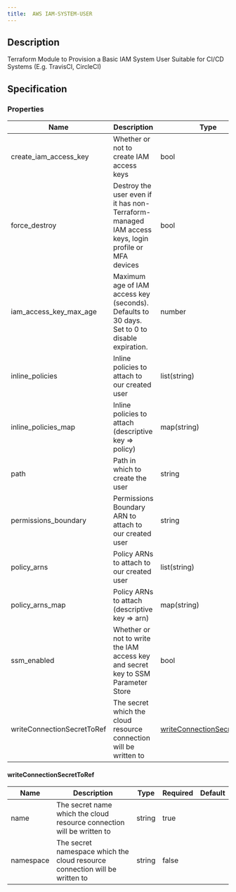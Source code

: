 ```yaml
---
title:  AWS IAM-SYSTEM-USER
---
```


## Description

Terraform Module to Provision a Basic IAM System User Suitable for CI/CD Systems (E.g. TravisCI, CircleCI)

## Specification


### Properties

 Name | Description | Type | Required | Default 
 ------------ | ------------- | ------------- | ------------- | ------------- 
 create_iam_access_key | Whether or not to create IAM access keys | bool | false |  
 force_destroy | Destroy the user even if it has non-Terraform-managed IAM access keys, login profile or MFA devices | bool | false |  
 iam_access_key_max_age | Maximum age of IAM access key (seconds). Defaults to 30 days. Set to 0 to disable expiration. | number | false |  
 inline_policies | Inline policies to attach to our created user | list(string) | false |  
 inline_policies_map | Inline policies to attach (descriptive key => policy) | map(string) | false |  
 path | Path in which to create the user | string | false |  
 permissions_boundary | Permissions Boundary ARN to attach to our created user | string | false |  
 policy_arns | Policy ARNs to attach to our created user | list(string) | false |  
 policy_arns_map | Policy ARNs to attach (descriptive key => arn) | map(string) | false |  
 ssm_enabled | Whether or not to write the IAM access key and secret key to SSM Parameter Store | bool | false |  
 writeConnectionSecretToRef | The secret which the cloud resource connection will be written to | [writeConnectionSecretToRef](#writeConnectionSecretToRef) | false |  


#### writeConnectionSecretToRef

 Name | Description | Type | Required | Default 
 ------------ | ------------- | ------------- | ------------- | ------------- 
 name | The secret name which the cloud resource connection will be written to | string | true |  
 namespace | The secret namespace which the cloud resource connection will be written to | string | false |  
